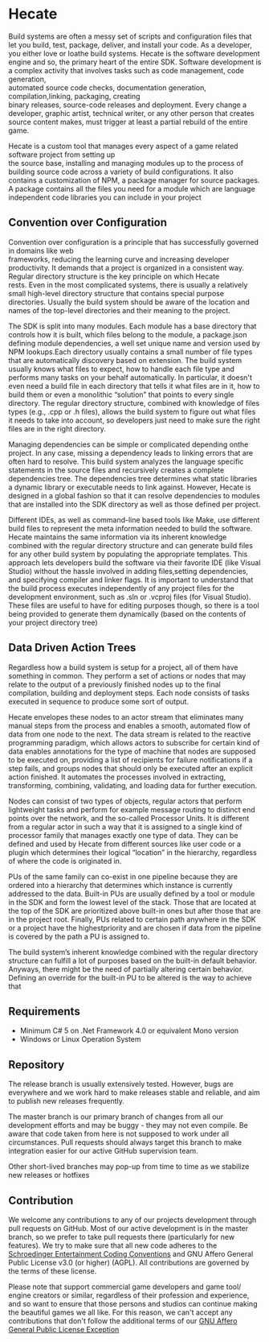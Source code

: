 # Hecate

Build systems are often a messy set of scripts and configuration files that let you build, test, 
package, deliver, and install your code. As a developer, you either love or loathe build systems. 
Hecate is the software development engine and so, the primary heart of the entire  SDK. 
Software development is a complex activity that involves tasks such as code management, code generation,  
automated source code checks, documentation generation, compilation,linking, packaging, creating  
binary releases, source-code releases and deployment. Every change a developer, graphic artist, 
technical writer, or any other person that creates source content makes, must trigger at least a 
partial rebuild of the entire game.

Hecate is a custom tool that manages every aspect of a game related software project from setting  up  
the source base, installing and managing modules up to the process of building source code across 
a variety of build configurations. It also contains a customization of NPM, a package manager for 
source packages. A package contains all the files you need for a module which are language 
independent code libraries you can include in your project

## Convention over Configuration

Convention over configuration is a principle that has successfully governed in domains like web  
frameworks, reducing the learning curve and increasing developer productivity. It demands that a 
project is organized in a consistent way. Regular directory structure is the key principle on which Hecate  
rests. Even in the most complicated systems, there is usually a relatively small high-level directory 
structure that contains special purpose directories. Usually the build system should be aware of the location 
and names of the top-level directories and their meaning to the project.

The SDK is split into many modules. Each module has a base directory that controls how it is built, which 
files belong to the module, a package.json defining module dependencies, a well set unique name and version 
used by NPM lookups.Each directory usually contains a small number of file types that are automatically 
discovery based on extension. The build system usually knows what files to expect, how to handle each file 
type and performs many tasks on your behalf automatically. In particular, it doesn't even need a build file 
in each directory that tells it what files are in it, how to build them or even a monolithic “solution” that 
points to every single directory. The regular directory structure, combined with knowledge of files types 
(e.g., .cpp or .h files), allows the build system to figure out what files it needs to take into account, 
so developers just need to make sure the right files are in the right directory.

Managing dependencies can be simple or complicated depending onthe project. In any case, missing a dependency 
leads to linking errors that are often hard to resolve. This build system analyzes the language specific 
statements in the source files and recursively creates a complete dependencies tree. The dependencies tree 
determines what static libraries a dynamic library or executable needs to link against. However, Hecate 
is designed in a global fashion so that it can resolve dependencies to modules that are installed into the 
SDK directory as well as those defined per project.

Different IDEs, as well as command-line based tools like Make, use different build files to represent the meta 
information needed to build the software. Hecate  maintains  the  same information via its inherent knowledge 
combined with the regular directory structure and can generate build files for any other build system by populating 
the appropriate templates. This approach lets developers build the software via their favorite IDE (like Visual Studio) 
without the hassle involved in adding files,setting dependencies, and specifying compiler and linker flags. It is 
important to understand that the build process executes independently of any project files for the development 
environment, such as .sln or .vcproj files (for Visual Studio). These files are useful to have for editing purposes 
though, so there is a tool being provided to generate them dynamically (based on the contents of your project 
directory tree)

## Data Driven Action Trees

Regardless how a build system is setup for a project, all of them have something in common. They perform a set of
actions or nodes that may relate to the output of a previously finished nodes up to the final compilation, building
and deployment steps. Each node consists of tasks executed in sequence to produce some sort of output.

Hecate envelopes these nodes to an actor stream that eliminates many manual steps from the process and enables a smooth,
automated flow of data from one node to the next. The data stream is related to the reactive programming paradigm, which 
allows actors to subscribe for certain kind of data enables annotations for the type of machine that nodes are supposed 
to be executed on, providing a list of recipients for failure notifications if a step fails, and groups nodes that should 
only be executed after an explicit action finished. It automates the processes involved in extracting, transforming, 
combining, validating, and loading data for further execution.

Nodes can consist of two types of objects, regular actors that perform lightweight tasks and perform for example message 
routing to distinct end points over the network, and the so-called Processor Units. It is different from a regular actor 
in such a way that it is assigned to a single kind of processor family that manages exactly one type of data. They can 
be defined and used by Hecate from different sources like user code or a plugin which determines their logical “location”
in the hierarchy, regardless of where the code is originated in.

PUs of the same family can co-exist in one pipeline because they are ordered into a hierarchy that determines which instance 
is currently addressed to the data. Built-in PUs are usually defined by a tool or module in the SDK and form the lowest 
level of the stack. Those that are located at the top of the SDK are prioritized above built-in ones but after those that 
are in the project root. Finally, PUs related to certain path anywhere in the SDK or a project have the highestpriority 
and are chosen if data from the pipeline is covered by the path a PU is assigned to.

The build system’s inherent knowledge combined with the regular directory structure can fulfill a lot of purposes based on 
the built-in default behavior. Anyways, there might be the need of partially altering certain behavior. Defining an 
override for the built-in PU to be altered is the way to achieve that

## Requirements

* Minimum C# 5 on .Net Framework 4.0 or equivalent Mono version
* Windows or Linux Operation System

## Repository

The release branch is usually extensively tested. However, bugs are everywhere and we work hard to make releases stable and
reliable, and aim to publish new releases frequently.

The master branch is our primary branch of changes from all our development efforts and may be buggy - they may not even compile.
Be aware that code taken from here is not supposed to work under all circumstances. Pull requests should always target this branch
to make integration easier for our active GitHub supervision team.

Other short-lived branches may pop-up from time to time as we stabilize new releases or hotfixes

## Contribution

We welcome any contributions to any of our projects development through pull requests on GitHub. Most of our active development is 
in the master branch, so we prefer to take pull requests there (particularly for new features). We try to make sure that all new
code adheres to the [Schroedinger Entertainment Coding Conventions](https://github.com/SchroedingerEntertainment/Docs/blob/master/Guidelines/Code%20Conventions.md) and GNU Affero General Public License v3.0 (or higher) (AGPL). 
All contributions are governed by the terms of these license.

Please note that support commercial game developers and game tool/ engine creators or similar, regardless of their profession and 
experience, and so want to ensure that those persons and studios can continue making the beautiful games we all like. For this reason,
we can't accept any contributions that don't follow the additional terms of our [GNU Affero General Public License Exception](https://github.com/SchroedingerEntertainment/Docs/blob/master/Licenses/AGPLv3%20Exception.md)
